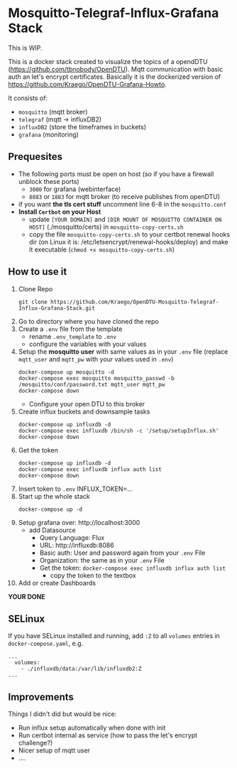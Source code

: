 # Mosquitto-Telegraf-Influx-Grafana Stack

This is WIP.

This is a docker stack created to visualize the topics of a opendDTU (https://github.com/tbnobody/OpenDTU). Mqtt communication with basic auth an let's encrypt certificates. Basically it is the dockerized version of https://github.com/Kraego/OpenDTU-Grafana-Howto.

It consists of:
  * `mosquitto` (mqtt broker)
  * `telegraf` (mqtt -> influxDB2)
  * `influxDB2` (store the timeframes in buckets)
  * `grafana` (monitoring)

## Prequesites

* The following ports must be open on host (so if you have a firewall unblock these ports)
  * `3000` for grafana (webinterface)
  * `8883` or `1883` for mqtt broker (to receive publishes from openDTU)
* if you want **the tls cert stuff** uncomment line 6-8 in the `mosquitto.conf`
* **Install `Certbot` on your Host**
  * update `[YOUR DOMAIN]` and `[DIR MOUNT OF MOSQUITTO CONTAINER ON HOST]` (./mosquitto/certs) in `mosquitto-copy-certs.sh`
  * copy the file `mosquitto-copy-certs.sh` to your certbot renewal hooks dir (on Linux it is: /etc/letsencrypt/renewal-hooks/deploy) and make it executable (`chmod +x mosquitto-copy-certs.sh`)

## How to use it

1. Clone Repo
    ```
    git clone https://github.com/Kraego/OpenDTU-Mosquitto-Telegraf-Influx-Grafana-Stack.git
    ```
1. Go to directory where you have cloned the repo
2. Create a `.env` file from the template
   * rename `.env_template` to `.env`
   * configure the variables with your values 
3. Setup the **mosquitto user** with same values as in your `.env` file (replace `mqtt_user` and `mqtt_pw` with your values used in `.env`)
   ```
   docker-compose up mosquitto -d
   docker-compose exec mosquitto mosquitto_passwd -b /mosquitto/conf/password.txt mqtt_user mqtt_pw
   docker-compose down
   ```
   * Configure your open DTU to this broker
4. Create influx buckets and downsample tasks
   ```
   docker-compose up influxdb -d
   docker-compose exec influxdb /bin/sh -c '/setup/setupInflux.sh' 
   docker-compose down
   ```
5. Get the token
   ```
   docker-compose up influxdb -d
   docker-compose exec influxdb influx auth list
   docker-compose down
   ```
6. Insert token to `.env`
   INFLUX_TOKEN=...
7. Start up the whole stack
   ```
   docker-compose up -d
   ```
8. Setup grafana over: http://localhost:3000
   * add Datasource
     * Query Language: Flux
     * URL: http://influxdb:8086
     * Basic auth: User and password again from your `.env` File
     * Organization: the same as in your `.env` File
     * Get the token: `docker-compose exec influxdb influx auth list`
       * copy the token to the textbox
9. Add or create Dashboards

**YOUR DONE**

## SELinux

If you have SELinux installed and running, add `:Z` to all `volumes` entries in `docker-compose.yaml`, e.g.

```
...
  volumes:
    - ./influxdb/data:/var/lib/influxdb2:Z
...
```

## Improvements

Things I didn't did but would be nice:

* Run influx setup automatically when done with init
* Run certbot internal as service (how to pass the let's encrypt challenge?)
* Nicer setup of mqtt user
* ....
  
